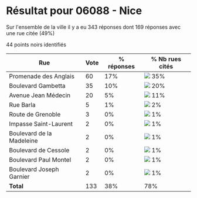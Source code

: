 # Résultat pour 06088 - Nice

Sur l'ensemble de la ville il y a eu 343 réponses dont 169 réponses avec une rue citée (49%)

44 points noirs identifiés

| Rue | Vote | % réponses | % Nb rues cités|
|-----|------|------------|----------------|
| Promenade des Anglais | 60 | 17% | <img src="../../img/bar_35.gif" />&nbsp;35%|
| Boulevard Gambetta | 35 | 10% | <img src="../../img/bar_20.gif" />&nbsp;20%|
| Avenue Jean Médecin | 20 | 5% | <img src="../../img/bar_11.gif" />&nbsp;11%|
| Rue Barla | 5 | 1% | <img src="../../img/bar_2.gif" />&nbsp;2%|
| Route de Grenoble | 3 | 0% | <img src="../../img/bar_1.gif" />&nbsp;1%|
| Impasse Saint-Laurent | 2 | 0% | <img src="../../img/bar_1.gif" />&nbsp;1%|
| Boulevard de la Madeleine | 2 | 0% | <img src="../../img/bar_1.gif" />&nbsp;1%|
| Boulevard de Cessole | 2 | 0% | <img src="../../img/bar_1.gif" />&nbsp;1%|
| Boulevard Paul Montel | 2 | 0% | <img src="../../img/bar_1.gif" />&nbsp;1%|
| Boulevard Joseph Garnier | 2 | 0% | <img src="../../img/bar_1.gif" />&nbsp;1%|
| **Total** | 133 | 38% | 78%|
